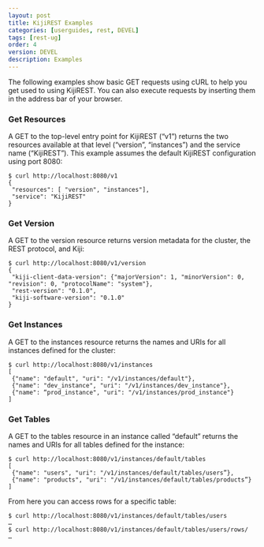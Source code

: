 ```yaml
---
layout: post
title: KijiREST Examples
categories: [userguides, rest, DEVEL]
tags: [rest-ug]
order: 4
version: DEVEL
description: Examples
---
```


The following examples show basic GET requests using cURL to help you get used to using KijiREST. 
You can also execute requests by inserting them in the address bar of your browser.

### Get Resources
A GET to the top-level entry point for KijiREST (“v1”) returns the two resources available 
at that level (“version”, “instances”) and the service name (“KijiREST”). This example 
assumes the default KijiREST configuration using port 8080:

    $ curl http://localhost:8080/v1
    {
     "resources": [ "version", "instances"],
     "service": "KijiREST"
    }

### Get Version

A GET to the version resource returns version metadata for the cluster, the REST protocol, 
and Kiji:

    $ curl http://localhost:8080/v1/version
    {
     "kiji-client-data-version": {"majorVersion": 1, "minorVersion": 0, "revision": 0, "protocolName": "system"},
     "rest-version": "0.1.0",
     "kiji-software-version": "0.1.0"
    }

### Get Instances

A GET to the instances resource returns the names and URIs for all instances defined for 
the cluster:

    $ curl http://localhost:8080/v1/instances
    [
     {"name": "default", "uri": "/v1/instances/default"},
     {"name": "dev_instance", "uri": "/v1/instances/dev_instance"},
     {"name": “prod_instance", "uri": "/v1/instances/prod_instance"}
    ]

### Get Tables

A GET to the tables resource in an instance called “default” returns 
the names and URIs for all tables defined for the instance:

    $ curl http://localhost:8080/v1/instances/default/tables
    [
     {"name": "users", "uri": "/v1/instances/default/tables/users”},
     {"name": "products", "uri": "/v1/instances/default/tables/products”}
    ]

From here you can access rows for a specific table:

    $ curl http://localhost:8080/v1/instances/default/tables/users
    …
    $ curl http://localhost:8080/v1/instances/default/tables/users/rows/
    …
